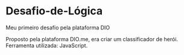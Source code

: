 # Desafio-de-Lógica
Meu primeiro desafio pela plataforma DIO

Proposto pela plataforma DIO.me, era criar um classificador de herói.
Ferramenta utilizada: JavaScript.
